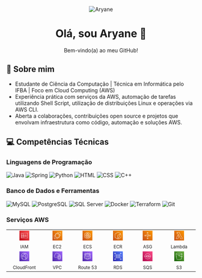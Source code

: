 <!-- Mini bio -->
<p align="center">
  <img src="https://img.shields.io/badge/Aryane-orange?style=flat&logo=github&logoColor=ffffff&labelColor=000000" alt="Aryane">
</p>

<h1 align="center">Olá, sou Aryane 👋</h1>
<p align="center">Bem-vindo(a) ao meu GitHub!</p>

## 💫 Sobre mim

* Estudante de Ciência da Computação | Técnica em Informática pelo IFBA | Foco em Cloud Computing (AWS)  
* Experiência prática com serviços da AWS, automação de tarefas utilizando Shell Script, utilização de distribuições Linux e operações via AWS CLI.
* Aberta a colaborações, contribuições open source e projetos que envolvam infraestrutura como código, automação e soluções AWS.

## 💻 Competências Técnicas 

### Linguagens de Programação

![Java](https://img.shields.io/badge/-Java-007396?style=flat&logo=openjdk&logoColor=ffffff&labelColor=007396)
![Spring](https://img.shields.io/badge/-Spring-6DB33F?style=flat&logo=spring&logoColor=ffffff&labelColor=6DB33F)
![Python](https://img.shields.io/badge/Python-3776AB?style=flat&logo=python&logoColor=FFD43B&labelColor=3776AB)
![HTML](https://img.shields.io/badge/-HTML-E34F26?style=flat&logo=html5&logoColor=ffffff&labelColor=E34F26)
![CSS](https://img.shields.io/badge/-CSS-1572B6?style=flat&logo=css3&logoColor=ffffff&labelColor=1572B6)
![C++](https://img.shields.io/badge/-C++-00599C?style=flat&logo=cplusplus&logoColor=ffffff&labelColor=00599C)

### Banco de Dados e Ferramentas 

![MySQL](https://img.shields.io/badge/-MySQL-4479A1?style=flat&logo=mysql&logoColor=ffffff&labelColor=4479A1)
![PostgreSQL](https://img.shields.io/badge/-PostgreSQL-336791?style=flat&logo=postgresql&logoColor=ffffff&labelColor=336791)
![SQL Server](https://img.shields.io/badge/-SQL%20Server-CC2927?style=flat&logo=microsoftsqlserver&logoColor=ffffff&labelColor=CC2927)
![Docker](https://img.shields.io/badge/-Docker-2496ED?style=flat&logo=docker&logoColor=ffffff&labelColor=2496ED)
![Terraform](https://img.shields.io/badge/-Terraform-7B42BC?style=flat&logo=terraform&logoColor=ffffff&labelColor=7B42BC)
![Git](https://img.shields.io/badge/-Git-F05032?style=flat&logo=git&logoColor=ffffff&labelColor=F05032)

### Serviços AWS

<table>
  <tr>
    <td align="center" width="100">
      <img src="aws-icons/IAM.svg" width="26px"><br><sub>IAM</sub>
    </td>
    <td align="center" width="100">
      <img src="aws-icons/EC2.svg" width="26px"><br><sub>EC2</sub>
    </td>
    <td align="center" width="100">
      <img src="aws-icons/ECS.svg" width="26px"><br><sub>ECS</sub>
    </td>
    <td align="center" width="100">
      <img src="aws-icons/ECR.svg" width="26px"><br><sub>ECR</sub>
    </td>
    <td align="center" width="100">
      <img src="aws-icons/AutoScaling.svg" width="26px"><br><sub>ASG</sub>
    </td>
    <td align="center" width="100">
      <img src="aws-icons/Lambda.svg" width="26px"><br><sub>Lambda</sub>
    </td>
  </tr>
  <tr>
    <td align="center" width="100">
      <img src="aws-icons/CloudFront.svg" width="26px"><br><sub>CloudFront</sub>
    </td>
    <td align="center" width="100">
      <img src="aws-icons/VPC.svg" width="26px"><br><sub>VPC</sub>
    </td>
    <td align="center" width="100">
      <img src="aws-icons/Route%2053.svg" width="26px"><br><sub>Route 53</sub>
    </td>
    <td align="center" width="100">
      <img src="aws-icons/RDS.svg" width="26px"><br><sub>RDS</sub>
    </td>
    <td align="center" width="100">
      <img src="aws-icons/SQS.svg" width="26px"><br><sub>SQS</sub>
    </td>
     <td align="center" width="100">
      <img src="aws-icons/S3.svg" width="26px"><br><sub>S3</sub>
    </td>
  </tr>
</table>
